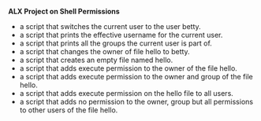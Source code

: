 **ALX Project on Shell Permissions**
- a script that switches the current user to the user betty.
- a script that prints the effective username for the current user.
- a script that prints all the groups the current user is part of.
- a script that changes the owner of file hello to betty.
- a script that creates an empty file named hello.
- a script that adds execute permission to the owner of the file hello.
- a script that adds execute permission to the owner and group of the file hello.
- a script that adds execute permission on the hello file to all users.
- a script that adds no permission to the owner, group but all permissions to other users of the file hello.
